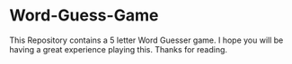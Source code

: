 # Word-Guess-Game
This Repository contains a 5 letter Word Guesser game.  I hope you will be having a great experience playing this.  Thanks for reading.
